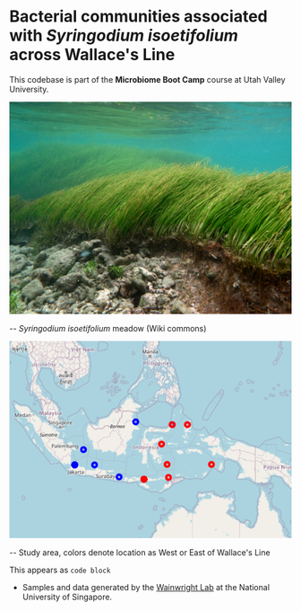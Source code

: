 # Bacterial communities associated with *Syringodium isoetifolium* across Wallace's Line

This codebase is part of the **Microbiome Boot Camp** course at Utah Valley University. 

![./media/syringodium_wikimedia.jpeg](./media/syringodium_wikimedia.jpeg)

-- *Syringodium isoetifolium* meadow (Wiki commons)

![./media/study_area.png](./media/study_area.png)

-- Study area, colors denote location as West or East of Wallace's Line

This appears as `code block`

- Samples and data generated by the [Wainwright Lab](https://www.yale-nus.edu.sg/faculty/benjamin-wainwright/) at the National University of Singapore.
